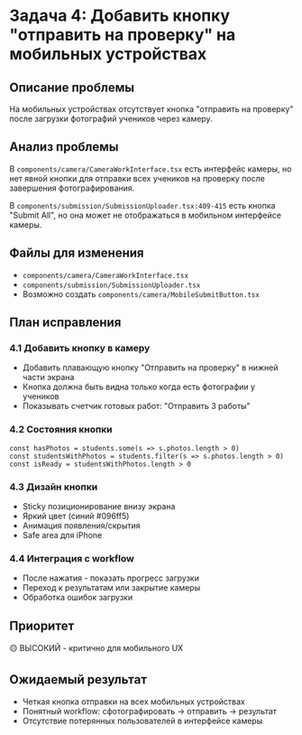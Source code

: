 # Задача 4: Добавить кнопку "отправить на проверку" на мобильных устройствах

## Описание проблемы
На мобильных устройствах отсутствует кнопка "отправить на проверку" после загрузки фотографий учеников через камеру.

## Анализ проблемы
В `components/camera/CameraWorkInterface.tsx` есть интерфейс камеры, но нет явной кнопки для отправки всех учеников на проверку после завершения фотографирования.

В `components/submission/SubmissionUploader.tsx:409-415` есть кнопка "Submit All", но она может не отображаться в мобильном интерфейсе камеры.

## Файлы для изменения
- `components/camera/CameraWorkInterface.tsx`
- `components/submission/SubmissionUploader.tsx`
- Возможно создать `components/camera/MobileSubmitButton.tsx`

## План исправления

### 4.1 Добавить кнопку в камеру
- Добавить плавающую кнопку "Отправить на проверку" в нижней части экрана
- Кнопка должна быть видна только когда есть фотографии у учеников
- Показывать счетчик готовых работ: "Отправить 3 работы"

### 4.2 Состояния кнопки
```tsx
const hasPhotos = students.some(s => s.photos.length > 0)
const studentsWithPhotos = students.filter(s => s.photos.length > 0)
const isReady = studentsWithPhotos.length > 0
```

### 4.3 Дизайн кнопки
- Sticky позиционирование внизу экрана
- Яркий цвет (синий #096ff5)
- Анимация появления/скрытия
- Safe area для iPhone

### 4.4 Интеграция с workflow
- После нажатия - показать прогресс загрузки
- Переход к результатам или закрытие камеры
- Обработка ошибок загрузки

## Приоритет
🟡 ВЫСОКИЙ - критично для мобильного UX

## Ожидаемый результат
- Четкая кнопка отправки на всех мобильных устройствах
- Понятный workflow: сфотографировать → отправить → результат
- Отсутствие потерянных пользователей в интерфейсе камеры